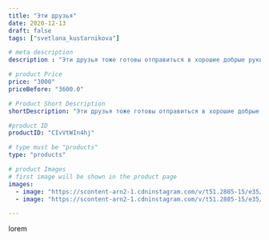 ```yaml
---
title: "Эти друзья"
date: 2020-12-13
draft: false
tags: ["svetlana_kustarnikova"]

# meta description
description : "Эти друзья тоже готовы отправиться в хорошие добрые руки"

# product Price
price: "3000"
priceBefore: "3600.0"

# Product Short Description
shortDescription: "Эти друзья тоже готовы отправиться в хорошие добрые руки"

#product ID
productID: "CIvVtWIn4hj"

# type must be "products"
type: "products"

# product Images
# first image will be shown in the product page
images:
  - image: "https://scontent-arn2-1.cdninstagram.com/v/t51.2885-15/e35/130801180_171662591312733_2543954941896453417_n.jpg?se=7&tp=1&_nc_ht=scontent-arn2-1.cdninstagram.com&_nc_cat=109&_nc_ohc=XUWdBl9AFvEAX-bQcGe&oh=70074f0eb4a0f16780e202cdba58c2c8&oe=606CB7E0&ig_cache_key=MjQ2MzI4Mjk5NDc4ODI2NDE3MA%3D%3D.2"
  - image: "https://scontent-arn2-1.cdninstagram.com/v/t51.2885-15/e35/131041072_2966885543594839_6570400444333623423_n.jpg?tp=1&_nc_ht=scontent-arn2-1.cdninstagram.com&_nc_cat=107&_nc_ohc=lOYibS_onQoAX_6WltZ&oh=9f9ad9a044a258a4edf2964a481223a4&oe=6069996D&ig_cache_key=MjQ2MzI4Mjk5NDgwNTIwMDI1Mw%3D%3D.2"

---
```

lorem
